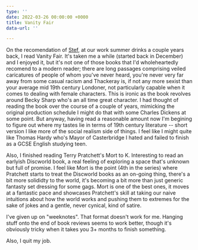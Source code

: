 ```yaml
---
type: ''
date: 2022-03-26 00:00:00 +0000
title: Vanity Fair
data-url: ''

---
```

On the recomendation of [Stef](http://www.stefanieposavec.com/), at our work summer drinks a couple years back, I read Vanity Fair. It's taken me a while (started back in December) and I enjoyed it, but it's not one of those books that I'd wholeheartedly recomend to a modern reader; there are long passages comprising veiled caricatures of people of whom you've never heard, you're never very far away from some casual racism and Thackeray is, if not any more sexist than your average mid 19th century Londoner, not particularly capable when it comes to dealing with female characters. This is ironic as the book revolves around Becky Sharp who's an all time great character. I had thought of reading the book over the course of a couple of years, mimicking the original production schedule I might do that with some Charles Dickens at some point. But anyway, having read a reasonable amount now I'm begining to figure out where my tastes lie in terms of 19th century literature -- short version I like more of the social realism side of things. I feel like I might quite like Thomas Hardy who's Mayor of Casterbridge I hated and failed to finish as a GCSE English studying teen.

Also, I finished reading Terry Pratchett's Mort to K. Interesting to read an earlyish Discworld book, a real feeling of exploring a space that's unknown but full of promise. I feel like Mort is the point (4th in the series) where Pratchett starts to treat the Discworld books as an on-going thing, there's a bit more solididty to the world, it's becoming a bit more than just generic fantasty set dressing for some gags. Mort is one of the best ones, it moves at a fantastic pace and showcases Pratchett's skill at taking our naive intuitions about how the world works and pushing them to extremes for the sake of jokes and a gentle, never cynical, kind of satire.

I've given up on "weeknotes". That format doesn't work for me. Hanging stuff onto the end of book reviews seems to work better, though it's obviously tricky when it takes you 3+ months to finish something.

Also, I quit my job.